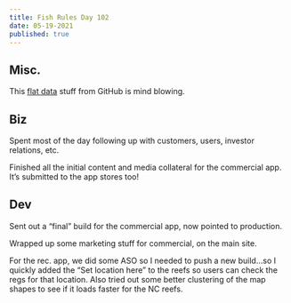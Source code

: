 ```yaml
---
title: Fish Rules Day 102
date: 05-19-2021
published: true
---
```


## Misc.

This [flat data][1] stuff from GitHub is mind blowing.

## Biz

Spent most of the day following up with customers, users, investor relations, etc.

Finished all the initial content and media collateral for the commercial app.  It’s submitted to the app stores too!

## Dev

Sent out a “final” build for the commercial app, now pointed to production.

Wrapped up some marketing stuff for commercial, on the main site.

For the rec. app, we did some ASO so I needed to push a new build…so I quickly added the “Set location here” to the reefs so users can check the regs for that location.  Also tried out some better clustering of the map shapes to see if it loads faster for the NC reefs.

[1]:	https://octo.github.com/projects/flat-data